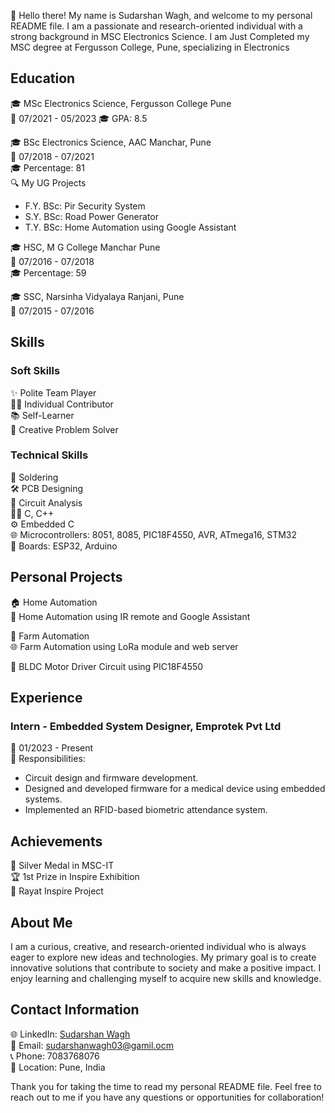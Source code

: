 👋 Hello there! My name is Sudarshan Wagh, and welcome to my personal README file. I am a passionate and research-oriented individual with a strong background in MSC Electronics Science. I am Just Completed my MSC degree at Fergusson College, Pune, specializing in Electronics

## Education
🎓 MSc Electronics Science, Fergusson College Pune\
📅 07/2021 - 05/2023
🎓 GPA: 8.5

🎓 BSc Electronics Science, AAC Manchar, Pune\
📅 07/2018 - 07/2021\
🎓 Percentage: 81\
🔍 My UG Projects
   - F.Y. BSc: Pir Security System
   - S.Y. BSc: Road Power Generator
   - T.Y. BSc: Home Automation using Google Assistant

🎓 HSC, M G College Manchar Pune\
📅 07/2016 - 07/2018\
🎓 Percentage: 59

🎓 SSC, Narsinha Vidyalaya Ranjani, Pune\
📅 07/2015 - 07/2016

## Skills
### Soft Skills
✨ Polite Team Player\
🙋‍♂️ Individual Contributor\
📚 Self-Learner\
🎨 Creative Problem Solver

### Technical Skills
🔧 Soldering\
🛠 PCB Designing\
🔌 Circuit Analysis\
👨‍💻 C, C++\
⚙️ Embedded C\
🌐 Microcontrollers: 8051, 8085, PIC18F4550, AVR, ATmega16, STM32\
📡 Boards: ESP32, Arduino

## Personal Projects
🏠 Home Automation\
📝 Home Automation using IR remote and Google Assistant

🌾 Farm Automation\
🌐 Farm Automation using LoRa module and web server

🔌 BLDC Motor Driver Circuit using PIC18F4550

## Experience
### Intern - Embedded System Designer, Emprotek Pvt Ltd
📅 01/2023 - Present\
🏢 Responsibilities:
   - Circuit design and firmware development.
   - Designed and developed firmware for a medical device using embedded systems.
   - Implemented an RFID-based biometric attendance system.

## Achievements
🥈 Silver Medal in MSC-IT\
🏆 1st Prize in Inspire Exhibition\
🔬 Rayat Inspire Project

## About Me
I am a curious, creative, and research-oriented individual who is always eager to explore new ideas and technologies. My primary goal is to create innovative solutions that contribute to society and make a positive impact. I enjoy learning and challenging myself to acquire new skills and knowledge.

## Contact Information
🌐 LinkedIn: [Sudarshan Wagh](https://www.linkedin.com/in/sudarshan-wagh-4a5702247/)\
📧 Email: sudarshanwagh03@gamil.ocm\
📞 Phone: 7083768076\
📍 Location: Pune, India

Thank you for taking the time to read my personal README file. Feel free to reach out to me if you have any questions or opportunities for collaboration!
